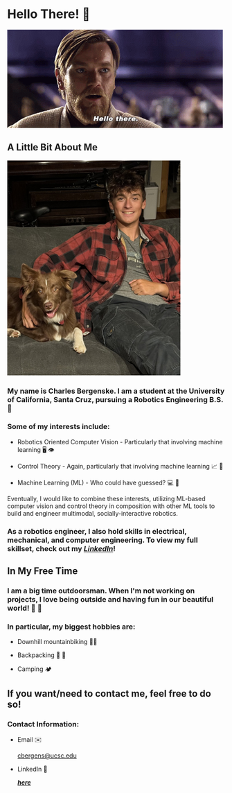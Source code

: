 # Hello There! :wave:

<img src="README_imgs/hello.gif">

## A Little Bit About Me

<img src="README_imgs/Charles.jpeg" alt="Image" width=400>

### My name is Charles Bergenske. I am a student at the University of California, Santa Cruz, pursuing a Robotics Engineering B.S. :robot:

### Some of my interests include:

- Robotics Oriented Computer Vision - Particularly that involving machine learning :desktop_computer: :eye:

- Control Theory - Again, particularly that involving machine learning :chart_with_upwards_trend: :robot:

- Machine Learning (ML) - Who could have guessed? :computer: :brain:

Eventually, I would like to combine these interests, utilizing ML-based computer vision and control theory in composition with other ML tools to build and engineer multimodal, socially-interactive robotics.

### As a robotics engineer, I also hold skills in electrical, mechanical, and computer engineering. To view my full skillset, check out my ***[LinkedIn](https://www.linkedin.com/in/charles-bergenske-1b4123307)***!

## In My Free Time

### I am a big time outdoorsman. When I'm not working on projects, I love being outside and having fun in our beautiful world! :mount_fuji: :sunrise_over_mountains:

### In particular, my biggest hobbies are:

- Downhill mountainbiking :mountain_biking_man:

- Backpacking :hiking_boot: :evergreen_tree:

- Camping :camping:

## If you want/need to contact me, feel free to do so!

### Contact Information:

- Email :envelope:

  cbergens@ucsc.edu

- LinkedIn :link:

  ***[here](https://www.linkedin.com/in/charles-bergenske-1b4123307)***
